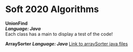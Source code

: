 # Soft 2020 Algorithms
**UnionFind**  
***Language: Java***  
Each class has a main to display a test of the code!  

**ArraySorter**
***Language: Java***
[Link to arraySorter java files](https://github.com/RasmusHelsgaun/soft2020Algorithms/tree/master/arraySorter/src/main/java/cphbusiness/arraysorter)

